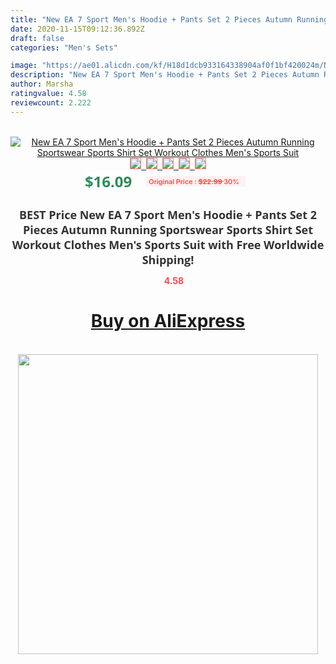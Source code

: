 ```yaml
---
title: "New EA 7 Sport Men's Hoodie + Pants Set 2 Pieces Autumn Running Sportswear Sports Shirt Set Workout Clothes Men's Sports Suit"
date: 2020-11-15T09:12:36.892Z
draft: false
categories: "Men's Sets"

image: "https://ae01.alicdn.com/kf/H18d1dcb933164338904af0f1bf420024m/New-EA-7-Sport-Men-s-Hoodie-Pants-Set-2-Pieces-Autumn-Running-Sportswear-Sports-Shirt.jpg"
description: "New EA 7 Sport Men's Hoodie + Pants Set 2 Pieces Autumn Running Sportswear Sports Shirt Set Workout Clothes Men's Sports Suit"
author: Marsha
ratingvalue: 4.58
reviewcount: 2.222
---
```

<br>
<div style="text-align: center;">
<a href="https://s.click.aliexpress.com/e/_A6u18v" target="_blank" rel="nofollow noopener noreferrer"><img alt="New EA 7 Sport Men's Hoodie + Pants Set 2 Pieces Autumn Running Sportswear Sports Shirt Set Workout Clothes Men's Sports Suit" class="magnifier-image" src="https://ae01.alicdn.com/kf/H18d1dcb933164338904af0f1bf420024m/New-EA-7-Sport-Men-s-Hoodie-Pants-Set-2-Pieces-Autumn-Running-Sportswear-Sports-Shirt.jpg_640x640.jpg">
<br>
<img style="border:1px solid salmon" src="https://ae01.alicdn.com/kf/H18d1dcb933164338904af0f1bf420024m/New-EA-7-Sport-Men-s-Hoodie-Pants-Set-2-Pieces-Autumn-Running-Sportswear-Sports-Shirt.jpg_120x120.jpg">&nbsp;&nbsp;<img style="border:1px solid salmon" src="https://ae01.alicdn.com/kf/H261154aa5e01449dbda6d7a4b9a8cd54M/New-EA-7-Sport-Men-s-Hoodie-Pants-Set-2-Pieces-Autumn-Running-Sportswear-Sports-Shirt.jpg_120x120.jpg">&nbsp;&nbsp;<img style="border:1px solid salmon" src="https://ae01.alicdn.com/kf/Ha9d2864cd889461b84069590380750deC/New-EA-7-Sport-Men-s-Hoodie-Pants-Set-2-Pieces-Autumn-Running-Sportswear-Sports-Shirt.jpg_120x120.jpg">&nbsp;&nbsp;<img style="border:1px solid salmon" src="https://ae01.alicdn.com/kf/H80ee6adb025645568cc7f171febd05ff6/New-EA-7-Sport-Men-s-Hoodie-Pants-Set-2-Pieces-Autumn-Running-Sportswear-Sports-Shirt.jpg_120x120.jpg">&nbsp;&nbsp;<img style="border:1px solid salmon" src="https://ae01.alicdn.com/kf/H7e89e258d1b1414a8530fbfdc89d77e5z/New-EA-7-Sport-Men-s-Hoodie-Pants-Set-2-Pieces-Autumn-Running-Sportswear-Sports-Shirt.jpg_120x120.jpg"></a></div><br0>
<div style="text-align: center;"><span style="background-color: white; border: 0px; box-sizing: border-box; color: seagreen; display: inline-block; font-family: &quot;open sans&quot; , &quot;arial&quot; , &quot;helvetica&quot; , sans-serif , &quot;heiti&quot;; font-size: 24px; font-stretch: inherit; font-weight: 700; line-height: inherit; margin: 0px 10px 0px 0px; padding: 0px; vertical-align: middle;">$16.09 </span>
<span style="background: rgb(255 , 241 , 241); border-radius: 3px; border: 0px; box-sizing: border-box; color: #ff4747; display: inline-block; font-family: inherit; font-size: 12px; font-stretch: inherit; font-style: inherit; font-variant: inherit; font-weight: 600; line-height: inherit; margin: 0px; padding: 2px 5px; transform: scale(0.9); vertical-align: middle;">Original Price : <b style="text-decoration: line-through;">$22.99 </b> 30%&nbsp;&nbsp;</span></div>
<h1 style="color: #333333; display: inline-block; font-family: &quot;open sans&quot; , &quot;arial&quot; , &quot;helvetica&quot; , sans-serif , &quot;heiti&quot;; font-size: 18px; font-stretch: inherit; font-weight: 700; text-align: center;">BEST Price New EA 7 Sport Men's Hoodie + Pants Set 2 Pieces Autumn Running Sportswear Sports Shirt Set Workout Clothes Men's Sports Suit with Free Worldwide Shipping!</h1>
<div style="color: #ff4747; text-align: center;">
<img src="https://4.bp.blogspot.com/-M0ZcTcb-5uY/XleCXlxnR4I/AAAAAAAAAEc/OrjgMkXV1oMQFaCRZj5HQwOCBcu3w1FegCPcBGAYYCw/s1600/star.png" style="height: 15px;">&nbsp;<b>4.58</b></div>
<div class="button_cont" align="center"><a class="buynow_a" href="https://s.click.aliexpress.com/e/_A6u18v" target="_blank" rel="nofollow noopener noreferrer"><H1>Buy on AliExpress</H1></a></div><br>
<div class="separator" style="clear: both; text-align: center;">
<img src="https://lh3.googleusercontent.com/-pTy5HemUv9M/XlePHvY0dAI/AAAAAAAAAE4/0nX5iRUoIWY8eMW9Dpxeirr157OZliDIgCLcBGAsYHQ/s1600/badge.gif" width="480">
</div>
